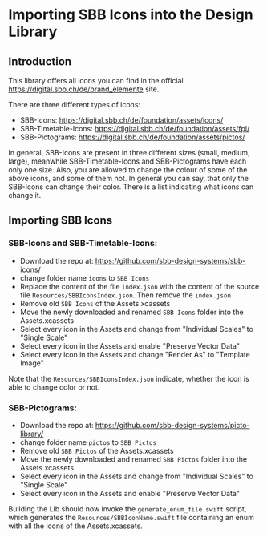# Importing SBB Icons into the Design Library

## Introduction

This library offers all icons you can find in the official https://digital.sbb.ch/de/brand_elemente site.

There are three different types of icons:
* SBB-Icons: https://digital.sbb.ch/de/foundation/assets/icons/
* SBB-Timetable-Icons: https://digital.sbb.ch/de/foundation/assets/fpl/
* SBB-Pictograms: https://digital.sbb.ch/de/foundation/assets/pictos/

In general, SBB-Icons are present in three different sizes (small, medium, large), meanwhile SBB-Timetable-Icons and SBB-Pictograms have each only one size. Also, you are allowed to change the colour of some of the above icons, and some of them not. In general you can say, that only the SBB-Icons can change their color. There is a list indicating what icons can change it.

## Importing SBB Icons

### SBB-Icons and SBB-Timetable-Icons:
* Download the repo at: https://github.com/sbb-design-systems/sbb-icons/
* change folder name `icons` to `SBB Icons`
* Replace the content of the file `index.json` with the content of the source file `Resources/SBBIconsIndex.json`. Then remove the `index.json`
* Remove old `SBB Icons` of the Assets.xcassets
* Move the newly downloaded and renamed `SBB Icons` folder into the Assets.xcassets
* Select every icon in the Assets and change from "Individual Scales" to "Single Scale"
* Select every icon in the Assets and enable "Preserve Vector Data"
* Select every icon in the Assets and change "Render As" to "Template Image"


Note that the `Resources/SBBIconsIndex.json` indicate, whether the icon is able to change color or not.

### SBB-Pictograms:
* Download the repo at: https://github.com/sbb-design-systems/picto-library/
* change folder name `pictos` to `SBB Pictos`
* Remove old `SBB Pictos` of the Assets.xcassets
* Move the newly downloaded and renamed `SBB Pictos` folder into the Assets.xcassets
* Select every icon in the Assets and change from "Individual Scales" to "Single Scale"
* Select every icon in the Assets and enable "Preserve Vector Data"

Building the Lib should now invoke the `generate_enum_file.swift` script, which generates the `Resources/SBBIconName.swift` file containing an enum with all the icons of the Assets.xcassets.

